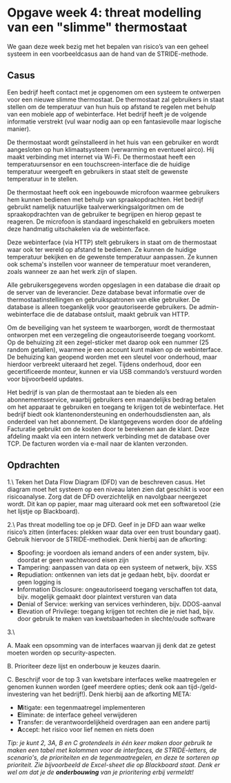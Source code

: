 # Opgave week 4: threat modelling van een "slimme" thermostaat

We gaan deze week bezig met het bepalen van risico’s van een geheel systeem in een voorbeeldcasus aan de hand van de STRIDE-methode. 

## Casus

Een bedrijf heeft contact met je opgenomen om een systeem te ontwerpen voor een nieuwe slimme thermostaat. De thermostaat zal gebruikers in staat stellen om de temperatuur van hun huis op afstand te regelen met behulp van een mobiele app of webinterface. Het bedrijf heeft je de volgende informatie verstrekt (vul waar nodig aan op een fantasievolle maar logische manier).

De thermostaat wordt geïnstalleerd in het huis van een gebruiker en wordt aangesloten op hun klimaatsysteem (verwarming en eventueel airco). Hij maakt verbinding met internet via Wi-Fi. De thermostaat heeft een temperatuursensor en een touchscreen-interface die de huidige temperatuur weergeeft en gebruikers in staat stelt de gewenste temperatuur in te stellen.

De thermostaat heeft ook een ingebouwde microfoon waarmee gebruikers hem kunnen bedienen met behulp van spraakopdrachten. Het bedrijf gebruikt namelijk natuurlijke taalverwerkingsalgoritmen om de spraakopdrachten van de gebruiker te begrijpen en hierop gepast te reageren. De microfoon is standaard ingeschakeld en gebruikers moeten deze handmatig uitschakelen via de webinterface.

Deze webinterface (via HTTP) stelt gebruikers in staat om de thermostaat waar ook ter wereld op afstand te bedienen. Ze kunnen de huidige temperatuur bekijken en de gewenste temperatuur aanpassen. Ze kunnen ook schema's instellen voor wanneer de temperatuur moet veranderen, zoals wanneer ze aan het werk zijn of slapen.

Alle gebruikersgegevens worden opgeslagen in een database die draait op de server van de leverancier. Deze database bevat informatie over de thermostaatinstellingen en gebruikspatronen van elke gebruiker. De database is alleen toegankelijk voor geautoriseerde gebruikers. De admin-webinterface die de database ontsluit, maakt gebruik van HTTP.

Om de beveiliging van het systeem te waarborgen, wordt de thermostaat ontworpen met een verzegeling die ongeautoriseerde toegang voorkomt. Op de behuizing zit een zegel-sticker met daarop ook een nummer (25 random getallen), waarmee je een account kunt maken op de webinterface. De behuizing kan geopend worden met een sleutel voor onderhoud, maar hierdoor verbreekt uiteraard het zegel. Tijdens onderhoud, door een gecertificeerde monteur, kunnen er via USB commando’s verstuurd worden voor bijvoorbeeld updates.

Het bedrijf is van plan de thermostaat aan te bieden als een abonnementsservice, waarbij gebruikers een maandelijks bedrag betalen om het apparaat te gebruiken en toegang te krijgen tot de webinterface. Het bedrijf biedt ook klantenondersteuning en onderhoudsdiensten aan, als onderdeel van het abonnement. De klantgegevens worden door de afdeling Facturatie gebruikt om de kosten door te berekenen aan de klant. Deze afdeling maakt via een intern netwerk verbinding met de database over TCP. De facturen worden via e-mail naar de klanten verzonden.

## Opdrachten

1.\ Teken het Data Flow Diagram (DFD) van de beschreven casus. Het diagram moet het systeem op een niveau laten zien dat geschikt is voor een risicoanalyse. Zorg dat de DFD overzichtelijk en navolgbaar neergezet wordt. Dit kan op papier, maar mag uiteraard ook met een softwaretool (zie het lijstje op Blackboard).

2.\ Pas threat modelling toe op je DFD. Geef in je DFD aan waar welke risico’s zitten (interfaces: plekken waar data over een trust boundary gaat). Gebruik hiervoor de STRIDE-methodiek. Denk hierbij aan de afkorting:

* <b>S</b>poofing: je voordoen als iemand anders of een ander system, bijv. doordat er geen wachtwoord eisen zijn
* <b>T</b>ampering: aanpassen van data op een systeem of netwerk, bijv. XSS
* <b>R</b>epudiation: ontkennen van iets dat je gedaan hebt, bijv. doordat er geen logging is
* <b>I</b>nformation Disclosure: ongeautoriseerd toegang verschaffen tot data, bijv. mogelijk gemaakt door plaintext versturen van data
* <b>D</b>enial of Service: werking van services verhinderen, bijv. DDOS-aanval
* <b>E</b>levation of Privilege: toegang krijgen tot rechten die je niet had, bijv. door gebruik te maken van kwetsbaarheden in slechte/oude software

3.\ 

A. Maak een opsomming van de interfaces waarvan jij denk dat ze getest moeten worden op security-aspecten.

B. Prioriteer deze lijst en onderbouw je keuzes daarin. 

C. Beschrijf voor de top 3 van kwetsbare interfaces welke maatregelen er genomen kunnen worden (geef meerdere opties; denk ook aan tijd-/geld-investering van het bedrijf!). Denk hierbij aan de afkorting META:

* <b>M</b>itigate: een tegenmaatregel implementeren
* <b>E</b>liminate: de interface geheel verwijderen
* <b>T</b>ransfer: de verantwoordelijkheid overdragen aan een andere partij
* <b>A</b>ccept: het risico voor lief nemen en niets doen

*Tip: je kunt 2, 3A, B en C grotendeels in één keer maken door gebruik te maken een tabel met kolommen voor de interfaces, de STRIDE-letters, de scenario's, de prioriteiten en de tegenmaatregelen, en deze te sorteren op prioriteit. Zie bijvoorbeeld de Excel-sheet die op Blackboard staat. Denk er wel om dat je de **onderbouwing** van je prioritering erbij vermeldt!*
